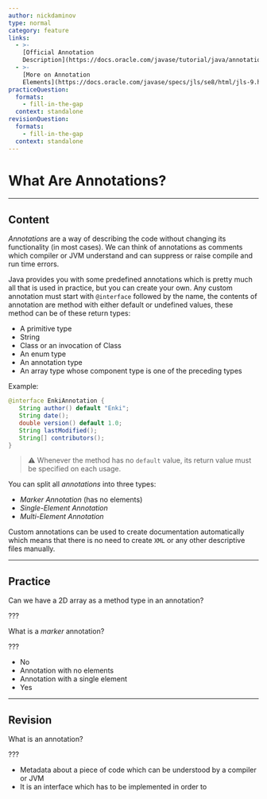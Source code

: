 ```yaml
---
author: nickdaminov
type: normal
category: feature
links:
  - >-
    [Official Annotation
    Description](https://docs.oracle.com/javase/tutorial/java/annotations/index.html){website}
  - >-
    [More on Annotation
    Elements](https://docs.oracle.com/javase/specs/jls/se8/html/jls-9.html#jls-9.6.1){website}
practiceQuestion:
  formats:
    - fill-in-the-gap
  context: standalone
revisionQuestion:
  formats:
    - fill-in-the-gap
  context: standalone
---
```


# What Are Annotations?


---

## Content

*Annotations* are a way of describing the code without changing its functionality (in most cases). We can think of annotations as comments which compiler or JVM understand and can suppress or raise compile and run time errors.

Java provides you with some predefined annotations which is pretty much all that is used in practice, but you can create your own. Any custom annotation must start with `@interface` followed by the name, the contents of annotation are method with either default or undefined values, these method can be of these return types:

- A primitive type
- String
- Class or an invocation of Class
- An enum type
- An annotation type
- An array type whose component type is one of the preceding types

Example:

```java
@interface EnkiAnnotation {
   String author() default "Enki";
   String date();
   double version() default 1.0;
   String lastModified();
   String[] contributors();
}
```

> ⚠️ Whenever the method has no `default` value, its return value must be specified on each usage.

You can split all *annotations* into three types:

- *Marker Annotation* (has no elements)
- *Single-Element Annotation*
- *Multi-Element Annotation*

Custom annotations can be used to create documentation automatically which means that there is no need to create `XML` or any other descriptive files manually.


---

## Practice

Can we have a 2D array as a method type in an annotation?

???

What is a *marker* annotation?

???

- No
- Annotation with no elements
- Annotation with a single element
- Yes


---

## Revision

What is an annotation?

???

- Metadata about a piece of code which can be understood by a compiler or JVM
- It is an interface which has to be implemented in order to
 